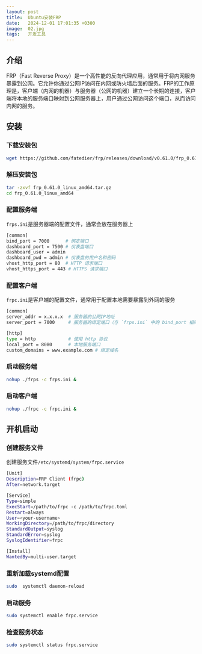 ```yaml
---
layout: post
title:  Ubuntu安装FRP
date:   2024-12-01 17:01:35 +0300
image:  02.jpg
tags:   开发工具
---
```


## 介绍

FRP（Fast Reverse Proxy）是一个高性能的反向代理应用，通常用于将内网服务暴露到公网。它允许你通过公网IP访问在内网或防火墙后面的服务。FRP的工作原理是，客户端（内网的机器）与服务器（公网的机器）建立一个长期的连接，客户端将本地的服务端口映射到公网服务器上，用户通过公网访问这个端口，从而访问内网的服务。

## 安装

### 下载安装包

```bash
wget https://github.com/fatedier/frp/releases/download/v0.61.0/frp_0.61.0_linux_amd64.tar.gz
```

### 解压安装包

```bash
tar -zxvf frp_0.61.0_linux_amd64.tar.gz
cd frp_0.61.0_linux_amd64
```

### 配置服务端

`frps.ini`是服务器端的配置文件，通常会放在服务器上

```bash
[common]
bind_port = 7000      # 绑定端口
dashboard_port = 7500 # 仪表盘端口
dashboard_user = admin
dashboard_pwd = admin # 仪表盘的用户名和密码
vhost_http_port = 80  # HTTP 请求端口
vhost_https_port = 443 # HTTPS 请求端口
```

### 配置客户端

`frpc.ini`是客户端的配置文件，通常用于配置本地需要暴露到外网的服务

```bash
[common]
server_addr = x.x.x.x  # 服务器的公网IP地址
server_port = 7000     # 服务器的绑定端口（与 `frps.ini` 中的 bind_port 相同）

[http]
type = http            # 使用 http 协议
local_port = 8080      # 本地服务端口
custom_domains = www.example.com # 绑定域名
```

### 启动服务端

```bash
nohup ./frps -c frps.ini &
```

### 启动客户端

```bash
nohup ./frpc -c frpc.ini &
```

## 开机启动

### 创建服务文件

创建服务文件`/etc/systemd/system/frpc.service`

```bash
[Unit]
Description=FRP Client (frpc)
After=network.target

[Service]
Type=simple
ExecStart=/path/to/frpc -c /path/to/frpc.toml
Restart=always
User=<your-username>
WorkingDirectory=/path/to/frpc/directory
StandardOutput=syslog
StandardError=syslog
SyslogIdentifier=frpc

[Install]
WantedBy=multi-user.target
```

### 重新加载systemd配置

```bash
sudo  systemctl daemon-reload
```

### 启动服务

```bash
sudo systemctl enable frpc.service
```

### 检查服务状态

```bash
sudo systemctl status frpc.service
```
